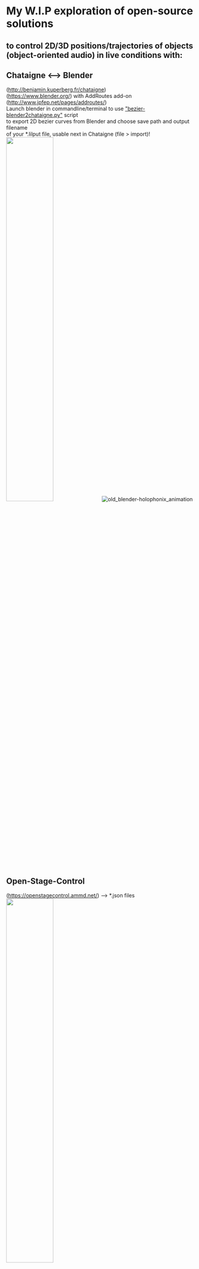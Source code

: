  #  My W.I.P exploration of open-source solutions
 ## to control 2D/3D positions/trajectories of objects (object-oriented audio) in live conditions with:
## Chataigne <--> Blender
(http://benjamin.kuperberg.fr/chataigne) \
(https://www.blender.org/) with AddRoutes add-on (http://www.jpfep.net/pages/addroutes/) \
  Launch blender in commandline/terminal to use ["bezier-blender2chataigne.py"](../master/blender_files/blender_scripts) script \
  to export 2D bezier curves from Blender and choose save path and output filename\
  of your *.lilput file, usable next in Chataigne (file > import)!\
<img src="https://user-images.githubusercontent.com/3625655/117938092-f36b4000-b306-11eb-8299-176251e8b213.png" width="50%">
![old_blender-holophonix_animation](https://user-images.githubusercontent.com/3625655/117030296-c06dee80-acff-11eb-867e-792de90fc4b5.gif)
## Open-Stage-Control
(https://openstagecontrol.ammd.net/) --> *.json files\
<img src="https://user-images.githubusercontent.com/3625655/117117331-b8f62600-ad8f-11eb-8ab2-588eb42b116a.png" width="50%">
<img src="https://user-images.githubusercontent.com/3625655/117154476-2ae46480-adbc-11eb-9979-6f24310feb0b.png" width="50%">
## For Holophonix audio processor
(http://holophonix.xyz/) and its designer (http://holophonix.xyz/designer/).\
![Holophonix_designer-1 7_beta](https://user-images.githubusercontent.com/3625655/117127100-f52f8380-ad9b-11eb-8428-a68ca44ecd5d.gif)

